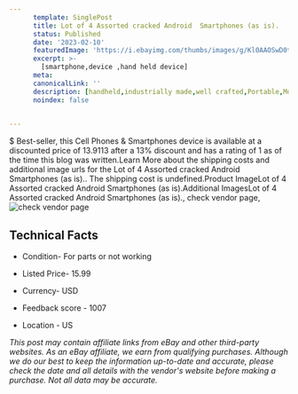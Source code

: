 ```yaml
---
      template: SinglePost
      title: Lot of 4 Assorted cracked Android  Smartphones (as is).
      status: Published
      date: '2023-02-10'
      featuredImage: 'https://i.ebayimg.com/thumbs/images/g/Kl0AAOSwD0tj3Ie1/s-l225.jpg'
      excerpt: >-
        [smartphone,device ,hand held device]
      meta:
      canonicalLink: ''
      description: [handheld,industrially made,well crafted,Portable,Mobile,Compact,Convenient,Lightweight,Maneuverable,Man-portable,Miniature,Carriable,Hand-held,Light,Holdable,Transportable,Mobile device,Pocket-sized,On-the-go,Wireless,Cordless,Compact size,Convenient size, smartphone,device ,hand held device]
      noindex: false

        
---
```

$
    Best-seller, this Cell Phones & Smartphones device is available at a discounted price of 13.9113 after a 13% discount and has a rating of 1 as of the time this blog was written.Learn More about the shipping costs and additional image urls for the Lot of 4 Assorted cracked Android  Smartphones (as is).. The shipping cost is undefined.Product ImageLot of 4 Assorted cracked Android  Smartphones (as is).Additional ImagesLot of 4 Assorted cracked Android  Smartphones (as is)., check vendor page, ![check vendor page](https://origin-galleryplus.ebayimg.com/ws/web/255959843769_2_0_1/225x225.jpg,https://origin-galleryplus.ebayimg.com/ws/web/255959843769_3_0_1/225x225.jpg,https://origin-galleryplus.ebayimg.com/ws/web/255959843769_4_0_1/225x225.jpg,https://origin-galleryplus.ebayimg.com/ws/web/255959843769_5_0_1/225x225.jpg,https://origin-galleryplus.ebayimg.com/ws/web/255959843769_6_0_1/225x225.jpg,https://origin-galleryplus.ebayimg.com/ws/web/255959843769_7_0_1/225x225.jpg,https://origin-galleryplus.ebayimg.com/ws/web/255959843769_8_0_1/225x225.jpg,https://origin-galleryplus.ebayimg.com/ws/web/255959843769_9_0_1/225x225.jpg,https://origin-galleryplus.ebayimg.com/ws/web/255959843769_10_0_1/225x225.jpg)
    
    

 ## Technical Facts 



     
      

 - Condition- For parts or not working 


      

 - Listed Price- 15.99 


      

 - Currency- USD 


      

 - Feedback score - 1007 


      

 - Location - US 


      
      

 *_This post may contain affiliate links from eBay and other third-party websites. As an eBay affiliate, we earn from qualifying purchases. Although we do our best to keep the information up-to-date and accurate, please check the date and all details with the vendor's website before making a purchase. Not all data may be accurate._*



    
    
    
    
    